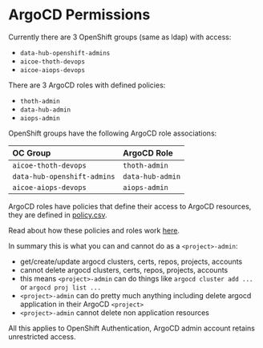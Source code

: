 # ArgoCD Permissions

Currently there are 3 OpenShift groups (same as ldap) with access:

- `data-hub-openshift-admins`
- `aicoe-thoth-devops`
- `aicoe-aiops-devops`

There are 3 ArgoCD roles with defined policies:

- `thoth-admin`
- `data-hub-admin`
- `aiops-admin`

OpenShift groups have the following ArgoCD role associations:

| OC Group                    | ArgoCD Role      |
|:--------------------------- |:---------------- |
| `aicoe-thoth-devops`        | `thoth-admin`    |
| `data-hub-openshift-admins` | `data-hub-admin` |
| `aicoe-aiops-devops`        | `aiops-admin`    |

ArgoCD roles have policies that define their access to ArgoCD resources, they are defined in [policy.csv](https://github.com/AICoE/aicoe-cd/blob/master/manifests/overlays/prod/configs/argo_rbac_cm/policy.csv).

Read about how these policies and roles work [here](https://argoproj.github.io/argo-cd/operator-manual/rbac/).

In summary this is what you can and cannot do as a `<project>-admin`:

- get/create/update argocd clusters, certs, repos, projects, accounts
- cannot delete argocd clusters, certs, repos, projects, accounts
- this means `<project>-admin` can do things like `argocd cluster add ...` or `argocd proj list ...`
- `<project>-admin` can do pretty much anything including delete argocd application in their ArgoCD `<project>`
- `<project>-admin` cannot delete non application resources

All this applies to OpenShift Authentication, ArgoCD admin account retains unrestricted access.
